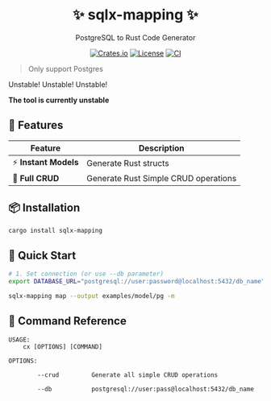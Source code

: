 <div align="center">
  <h1>✨ sqlx-mapping ✨</h1>
  <p>PostgreSQL to Rust Code Generator</p>

[![Crates.io](https://img.shields.io/crates/v/creator-sqlx?style=for-the-badge&logo=rust)](https://crates.io/crates/creator-sqlx)
[![License](https://img.shields.io/badge/license-MIT-blue?style=for-the-badge)](https://opensource.org/licenses/MIT)
[![CI](https://img.shields.io/github/actions/workflow/status/your-repo/creator-sqlx/rust.yml?style=for-the-badge&logo=github)](https://github.com/your-repo/creator-sqlx/actions)
</div>

> Only support Postgres

Unstable!
Unstable!
Unstable!

**The tool is currently unstable**

## 🚀 Features

| Feature                    | Description                          |
|----------------------------|--------------------------------------|
| ⚡ **Instant Models**       | Generate Rust structs                |
| 🔄 **Full CRUD**           | Generate Rust Simple CRUD operations |


## 📦 Installation


```bash
cargo install sqlx-mapping
```

## 🏁 Quick Start

```bash
# 1. Set connection (or use --db parameter)
export DATABASE_URL="postgresql://user:password@localhost:5432/db_name"

sqlx-mapping map --output examples/model/pg -m
```

## 📜 Command Reference

```text
USAGE:
    cx [OPTIONS] [COMMAND]

OPTIONS:

        --crud         Generate all simple CRUD operations 

        --db           postgresql://user:pass@localhost:5432/db_name
```
